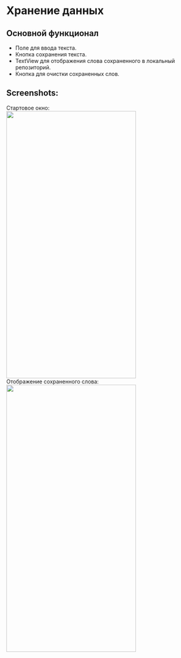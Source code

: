 # Хранение данных

## Основной функционал
- Поле для ввода текста.
- Кнопка сохранения текста.
- TextView для отображения слова сохраненного в локальный репозиторий.
- Кнопка для очистки сохраненных слов.

## Screenshots:
Стартовое окно: <br>
<img src="https://github.com/KonstantinSham/proba/assets/69507445/84c72ee4-2b50-4304-a08f-e59b348a6832" width="340" height="699" />  <br>
Отображение сохраненного слова: <br>
<img src="https://github.com/KonstantinSham/proba/assets/69507445/01b334bd-92ff-4a74-8515-ffbc232587cb" width="340" height="699" />  <br>

